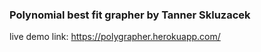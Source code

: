 ### Polynomial best fit grapher by Tanner Skluzacek

live demo link: https://polygrapher.herokuapp.com/ 



